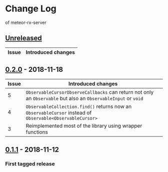 # Change Log

of meteor-rx-server

## [Unreleased]

Issue | Introduced changes
------|-------------------

## [0.2.0] - 2018-11-18

Issue | Introduced changes
------|-------------------
5     | `ObservableCursorObserveCallbacks` can return not only an `Observable` but also an `ObservableInput` or `void`
4     | `ObservableCollection.find()` returns now an `ObservableCursor` instead of `Observable<ObservableCursor>`
3     | Reimplemented most of the library using wrapper functions

## [0.1.1] - 2018-11-12

### First tagged release

[0.2.0]: https://github.com/apatryda/meteor-rx-server/compare/0.1.1...0.2.0
[0.1.1]: https://github.com/apatryda/meteor-rx-server/releases/tag/0.1.1
[Unreleased]: https://github.com/apatryda/meteor-rx-server/master...develop
